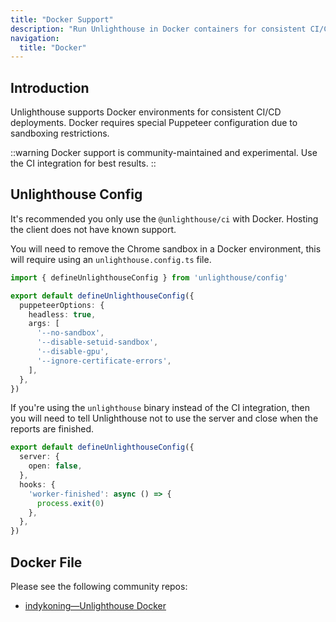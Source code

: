 ```yaml
---
title: "Docker Support"
description: "Run Unlighthouse in Docker containers for consistent CI/CD environments with proper Chromium configuration."
navigation:
  title: "Docker"
---
```


## Introduction

Unlighthouse supports Docker environments for consistent CI/CD deployments. Docker requires special Puppeteer configuration due to sandboxing restrictions.

::warning
Docker support is community-maintained and experimental. Use the CI integration for best results.
::

## Unlighthouse Config

It's recommended you only use the `@unlighthouse/ci` with Docker. Hosting the client does not have known support.

You will need to remove the Chrome sandbox in a Docker environment, this will require using an `unlighthouse.config.ts` file.

```ts
import { defineUnlighthouseConfig } from 'unlighthouse/config'

export default defineUnlighthouseConfig({
  puppeteerOptions: {
    headless: true,
    args: [
      '--no-sandbox',
      '--disable-setuid-sandbox',
      '--disable-gpu',
      '--ignore-certificate-errors',
    ],
  },
})
```

If you're using the `unlighthouse` binary instead of the CI integration, then you will need to tell Unlighthouse not to use the server and close when
the reports are finished.

```ts
export default defineUnlighthouseConfig({
  server: {
    open: false,
  },
  hooks: {
    'worker-finished': async () => {
      process.exit(0)
    },
  },
})
```

## Docker File

Please see the following community repos:

- [indykoning—Unlighthouse Docker](https://github.com/indykoning/unlighthouse-docker)
